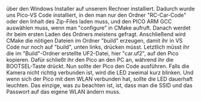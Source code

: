 über den Windows Installer auf unserem Rechner installiert. Dadurch wurde uns Pico-VS Code installiert, in den man nur den Ordner "RC-Car-Code" oder den Inhalt des Zip-Files laden muss, und den PICO ARM GCC auswählen muss, 
wenn man "configure" in CMake aufruft. Danach werdet ihr beim ersten Laden des Ordners meistens gefragt. Anschließend wird CMake die nötigen Dateien im Ordner "build" erzeugen, damit ihr in VS Code nur noch auf "build", unten links, drücken müsst. Letztlich müsst ihr die im "Build"-Ordner erstellte UF2-Datei, hier "car.uf2", auf den Pico kopieren. Dafür schließt ihr den Pico an den PC an, während ihr die BOOTSEL-Taste drückt. Nun sollte der Pico den Code ausführen. Falls die Kamera nicht richtig verbunden ist, wird die LED zweimal kurz blinken. Und wenn sich der Pico mit dem WLAN verbunden hat, sollte die LED dauerhaft leuchten. Das einzige, was zu beachten ist, ist, dass man die SSID und das Passwort auf das eigene WLAN ändern muss.

